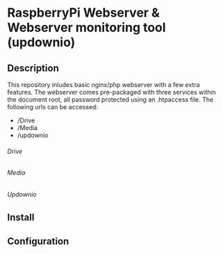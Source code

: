 # RaspberryPi Webserver & Webserver monitoring tool (updownio)
## Description
This repository inludes basic nginx/php webserver with a few extra features. The webserver comes pre-packaged with three services within the document root, all password protected using an .htpaccess file. The following urls can be accessed:
- /Drive
- /Media
- /updownio

###### Drive


###### Media

###### Updownio

## Install


## Configuration